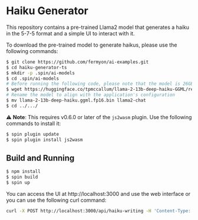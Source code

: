 # Haiku Generator

This repository contains a pre-trained Llama2 model that generates a haiku in the 5-7-5 format and a simple UI to interact with it.

To download the pre-trained model to generate haikus, please use the following commands:

```bash
$ git clone https://github.com/fermyon/ai-examples.git
$ cd haiku-generator-ts
$ mkdir -p .spin/ai-models
$ cd .spin/ai-models
# Before running the following code, please note that the model is 26GB and will take quite a long time to download (and use a good chunk of your bandwidth and any data download limits you might have).
$ wget https://huggingface.co/tpmccallum/llama-2-13b-deep-haiku-GGML/resolve/main/llama-2-13b-deep-haiku.ggml.fp16.bin
# Rename the model to align with the application's configuration
$ mv llama-2-13b-deep-haiku.ggml.fp16.bin llama2-chat
$ cd ../.../
```

⚠️ **Note**: This requires v0.6.0 or later of the `js2wasm` plugin. Use the following commands to install it:

```bash
$ spin plugin update
$ spin plugin install js2wasm
```

## Build and Running 

```bash
$ npm install 
$ spin build
$ spin up
```

You can access the UI at http://localhost:3000 and use the web interface or you can use the following curl command:

```bash
curl -X POST http://localhost:3000/api/haiku-writing -H 'Content-Type: application/json' -d '{"sentence":"ChatGPT"}'
```
